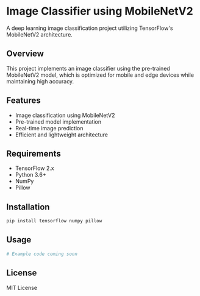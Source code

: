 # Image Classifier using MobileNetV2

A deep learning image classification project utilizing TensorFlow's MobileNetV2 architecture.

## Overview

This project implements an image classifier using the pre-trained MobileNetV2 model, which is optimized for mobile and edge devices while maintaining high accuracy.

## Features

- Image classification using MobileNetV2
- Pre-trained model implementation
- Real-time image prediction
- Efficient and lightweight architecture

## Requirements

- TensorFlow 2.x
- Python 3.6+
- NumPy
- Pillow

## Installation

```bash
pip install tensorflow numpy pillow
```

## Usage

```python
# Example code coming soon
```

## License

MIT License